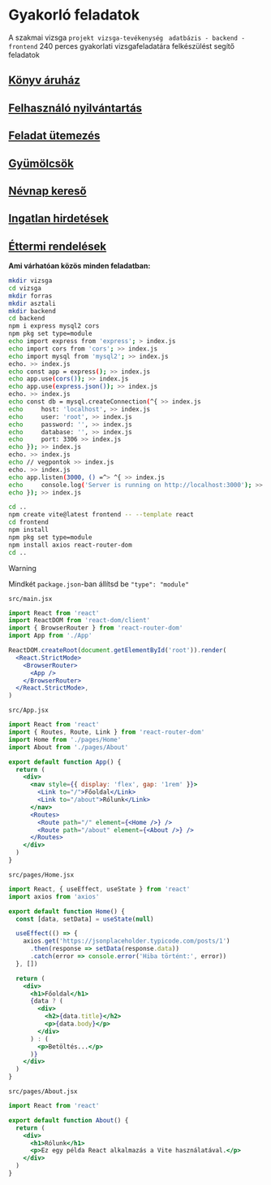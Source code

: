 # Gyakorló feladatok
A szakmai vizsga `projekt vizsga-tevékenység ` `adatbázis - backend - frontend` 240 perces gyakorlati vizsgafeladatára felkészülést segítő feladatok 

## [Könyv áruház](./KonyvAruhaz/)

## [Felhasználó nyilvántartás](./UserRegister/)

## [Feladat ütemezés](./TodoAlkalmazas/)

## [Gyümölcsök](./Gyumolcsok/)

## [Névnap kereső](./Nevnapkereso/)

## [Ingatlan hirdetések](./Ingatlanhirdetesek/)

## [Éttermi rendelések](./EttermiRendeles/)

**Ami várhatóan közös minden feladatban:**
```bash
mkdir vizsga
cd vizsga
mkdir forras
mkdir asztali
mkdir backend
cd backend
npm i express mysql2 cors
npm pkg set type=module
echo import express from 'express'; > index.js
echo import cors from 'cors'; >> index.js
echo import mysql from 'mysql2'; >> index.js
echo. >> index.js
echo const app = express(); >> index.js
echo app.use(cors()); >> index.js
echo app.use(express.json()); >> index.js
echo. >> index.js
echo const db = mysql.createConnection(^{ >> index.js
echo     host: 'localhost', >> index.js
echo     user: 'root', >> index.js
echo     password: '', >> index.js
echo     database: '', >> index.js
echo     port: 3306 >> index.js
echo }); >> index.js
echo. >> index.js
echo // vegpontok >> index.js
echo. >> index.js
echo app.listen(3000, () =^> ^{ >> index.js
echo     console.log('Server is running on http://localhost:3000'); >> index.js
echo }); >> index.js

cd ..
npm create vite@latest frontend -- --template react
cd frontend
npm install
npm pkg set type=module
npm install axios react-router-dom
cd ..
```

> [!WARNING]  
> Mindkét `package.json`-ban állítsd be `"type": "module"` 

`src/main.jsx`
```jsx
import React from 'react'
import ReactDOM from 'react-dom/client'
import { BrowserRouter } from 'react-router-dom'
import App from './App'

ReactDOM.createRoot(document.getElementById('root')).render(
  <React.StrictMode>
    <BrowserRouter>
      <App />
    </BrowserRouter>
  </React.StrictMode>,
)
```

`src/App.jsx`
```jsx
import React from 'react'
import { Routes, Route, Link } from 'react-router-dom'
import Home from './pages/Home'
import About from './pages/About'

export default function App() {
  return (
    <div>
      <nav style={{ display: 'flex', gap: '1rem' }}>
        <Link to="/">Főoldal</Link>
        <Link to="/about">Rólunk</Link>
      </nav>
      <Routes>
        <Route path="/" element={<Home />} />
        <Route path="/about" element={<About />} />
      </Routes>
    </div>
  )
}
```

`src/pages/Home.jsx`
```jsx
import React, { useEffect, useState } from 'react'
import axios from 'axios'

export default function Home() {
  const [data, setData] = useState(null)

  useEffect(() => {
    axios.get('https://jsonplaceholder.typicode.com/posts/1')
      .then(response => setData(response.data))
      .catch(error => console.error('Hiba történt:', error))
  }, [])

  return (
    <div>
      <h1>Főoldal</h1>
      {data ? (
        <div>
          <h2>{data.title}</h2>
          <p>{data.body}</p>
        </div>
      ) : (
        <p>Betöltés...</p>
      )}
    </div>
  )
}
```

`src/pages/About.jsx`
```jsx
import React from 'react'

export default function About() {
  return (
    <div>
      <h1>Rólunk</h1>
      <p>Ez egy példa React alkalmazás a Vite használatával.</p>
    </div>
  )
}
```